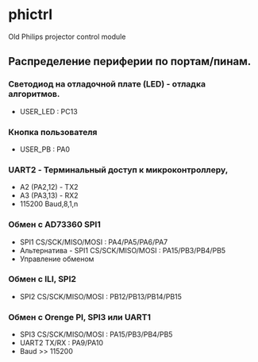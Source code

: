 # phictrl
Old Philips projector control module



## Распределение периферии по портам/пинам.

### Светодиод на отладочной плате (LED) - отладка алгоритмов.

  - USER_LED : PC13

### Кнопка пользователя

  - USER_PB : PA0

### UART2 - Терминальный доступ к микроконтроллеру,

  - A2 (PA2,12) - TX2
  - A3 (PA3,13) - RX2
  - 115200 Baud,8,1,n

### Обмен с AD73360 SPI1

 - SPI1 CS/SCK/MISO/MOSI : PA4/PA5/PA6/PA7
 - Альтернатива - SPI1 CS/SCK/MISO/MOSI : PA15/PB3/PB4/PB5
 - Управление обменом

### Обмен с ILI, SPI2

 - SPI2 CS/SCK/MISO/MOSI : PB12/PB13/PB14/PB15

### Обмен с Orenge PI, SPI3 или UART1

 - SPI3 CS/SCK/MISO/MOSI : PA15/PB3/PB4/PB5
 - UART2 TX/RX : PA9/PA10
 - Baud >> 115200
